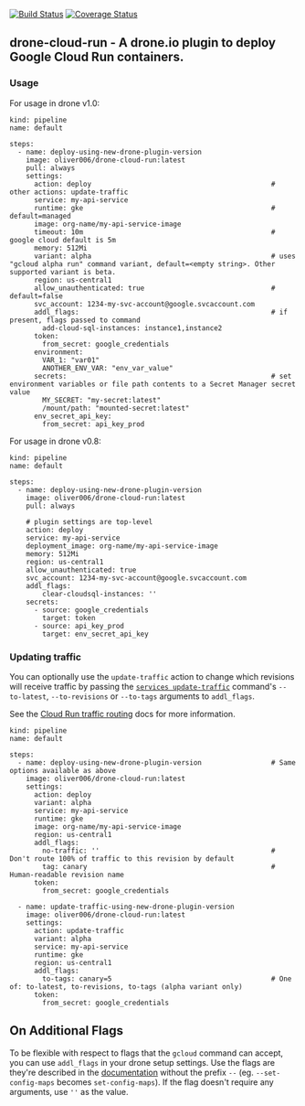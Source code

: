 [![Build Status](https://cloud.drone.io/api/badges/oliver006/drone-cloud-run/status.svg)](https://cloud.drone.io/oliver006/drone-cloud-run) [![Coverage Status](https://coveralls.io/repos/github/oliver006/drone-cloud-run/badge.svg)](https://coveralls.io/github/oliver006/drone-cloud-run)

## drone-cloud-run - A drone.io plugin to deploy Google Cloud Run containers. 


### Usage

For usage in drone v1.0:
```
kind: pipeline
name: default

steps:
  - name: deploy-using-new-drone-plugin-version
    image: oliver006/drone-cloud-run:latest
    pull: always
    settings:
      action: deploy                                            # other actions: update-traffic
      service: my-api-service
      runtime: gke                                              # default=managed
      image: org-name/my-api-service-image
      timeout: 10m                                              # google cloud default is 5m
      memory: 512Mi
      variant: alpha                                            # uses "gcloud alpha run" command variant, default=<empty string>. Other supported variant is beta.
      region: us-central1
      allow_unauthenticated: true                               # default=false
      svc_account: 1234-my-svc-account@google.svcaccount.com 
      addl_flags:                                               # if present, flags passed to command
        add-cloud-sql-instances: instance1,instance2
      token:
        from_secret: google_credentials
      environment:
        VAR_1: "var01"
        ANOTHER_ENV_VAR: "env_var_value"
      secrets:                                                  # set environment variables or file path contents to a Secret Manager secret value
        MY_SECRET: "my-secret:latest"
        /mount/path: "mounted-secret:latest"
      env_secret_api_key:
        from_secret: api_key_prod
```

For usage in drone v0.8:
```
kind: pipeline
name: default

steps:
  - name: deploy-using-new-drone-plugin-version
    image: oliver006/drone-cloud-run:latest
    pull: always

    # plugin settings are top-level
    action: deploy
    service: my-api-service
    deployment_image: org-name/my-api-service-image
    memory: 512Mi
    region: us-central1
    allow_unauthenticated: true
    svc_account: 1234-my-svc-account@google.svcaccount.com
    addl_flags:
        clear-cloudsql-instances: ''
    secrets:
      - source: google_credentials
        target: token
      - source: api_key_prod
        target: env_secret_api_key

```

### Updating traffic

You can optionally use the `update-traffic` action to change which revisions
will receive traffic by passing the [`services update-traffic`](https://cloud.google.com/sdk/gcloud/reference/alpha/run/services/update-traffic)
command's `--to-latest`, `--to-revisions` or `--to-tags` arguments to `addl_flags`.

See the [Cloud Run traffic routing](https://cloud.google.com/run/docs/rollouts-rollbacks-traffic-migration)
docs for more information.

```
kind: pipeline
name: default

steps:
  - name: deploy-using-new-drone-plugin-version                 # Same options available as above
    image: oliver006/drone-cloud-run:latest
    settings:
      action: deploy
      variant: alpha
      service: my-api-service
      runtime: gke
      image: org-name/my-api-service-image
      region: us-central1
      addl_flags:
        no-traffic: ''                                          # Don't route 100% of traffic to this revision by default
        tag: canary                                             # Human-readable revision name
      token:
        from_secret: google_credentials

  - name: update-traffic-using-new-drone-plugin-version
    image: oliver006/drone-cloud-run:latest
    settings:
      action: update-traffic
      variant: alpha
      service: my-api-service
      runtime: gke
      region: us-central1
      addl_flags:
        to-tags: canary=5                                       # One of: to-latest, to-revisions, to-tags (alpha variant only)
      token:
        from_secret: google_credentials
```

## On Additional Flags

To be flexible with respect to flags that the `gcloud` command can accept, you
can use `addl_flags` in your drone setup settings. Use the flags are they're described
in the [documentation](https://cloud.google.com/sdk/gcloud/reference/run/deploy) without
the prefix `--` (eg. `--set-config-maps` becomes `set-config-maps`). If the flag doesn't
require any arguments, use `''` as the value.


